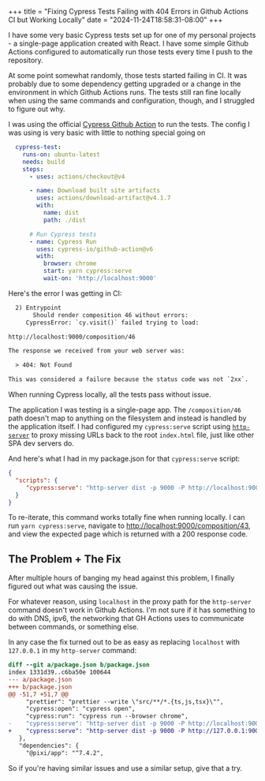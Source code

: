 +++
title = "Fixing Cypress Tests Failing with 404 Errors in Github Actions CI but Working Locally"
date = "2024-11-24T18:58:31-08:00"
+++

I have some very basic Cypress tests set up for one of my personal projects - a single-page application created with React.  I have some simple Github Actions configured to automatically run those tests every time I push to the repository.

At some point somewhat randomly, those tests started failing in CI.  It was probably due to some dependency getting upgraded or a change in the environment in which Github Actions runs.  The tests still ran fine locally when using the same commands and configuration, though, and I struggled to figure out why.

I was using the official [Cypress Github Action](https://github.com/cypress-io/github-action) to run the tests.  The config I was using is very basic with little to nothing special going on

```yml
  cypress-test:
    runs-on: ubuntu-latest
    needs: build
    steps:
      - uses: actions/checkout@v4

      - name: Download built site artifacts
        uses: actions/download-artifact@v4.1.7
        with:
          name: dist
          path: ./dist

      # Run Cypress tests
      - name: Cypress Run
        uses: cypress-io/github-action@v6
        with:
          browser: chrome
          start: yarn cypress:serve
          wait-on: 'http://localhost:9000'
```

Here's the error I was getting in CI:

```txt
  2) Entrypoint
       Should render composition 46 without errors:
     CypressError: `cy.visit()` failed trying to load:

http://localhost:9000/composition/46

The response we received from your web server was:

  > 404: Not Found

This was considered a failure because the status code was not `2xx`.
```

When running Cypress locally, all the tests pass without issue.

The application I was testing is a single-page app.  The `/composition/46` path doesn't map to anything on the filesystem and instead is handled by the application itself.  I had configured my `cypress:serve` script using [`http-server`](https://www.npmjs.com/package/http-server) to proxy missing URLs back to the root `index.html` file, just like other SPA dev servers do.

And here's what I had in my package.json for that `cypress:serve` script:

```json
{
  "scripts": {
     "cypress:serve": "http-server dist -p 9000 -P http://localhost:9000? -c-1"
  }
}
```

To re-iterate, this command works totally fine when running locally.  I can run `yarn cypress:serve`, navigate to <http://localhost:9000/composition/43>, and view the expected page which is returned with a 200 response code.

## The Problem + The Fix

After multiple hours of banging my head against this problem, I finally figured out what was causing the issue.

For whatever reason, using `localhost` in the proxy path for the `http-server` command doesn't work in Github Actions.  I'm not sure if it has something to do with DNS, ipv6, the networking that GH Actions uses to communicate between commands, or something else.

In any case the fix turned out to be as easy as replacing `localhost` with `127.0.0.1` in my `http-server` command:

```diff
diff --git a/package.json b/package.json
index 1331d39..c6ba50e 100644
--- a/package.json
+++ b/package.json
@@ -51,7 +51,7 @@
     "prettier": "prettier --write \"src/**/*.{ts,js,tsx}\"",
     "cypress:open": "cypress open",
     "cypress:run": "cypress run --browser chrome",
-    "cypress:serve": "http-server dist -p 9000 -P http://localhost:9000? -c-1"
+    "cypress:serve": "http-server dist -p 9000 -P http://127.0.0.1:9000? -c-1"
   },
   "dependencies": {
     "@pixi/app": "^7.4.2",
```

So if you're having similar issues and use a similar setup, give that a try.
